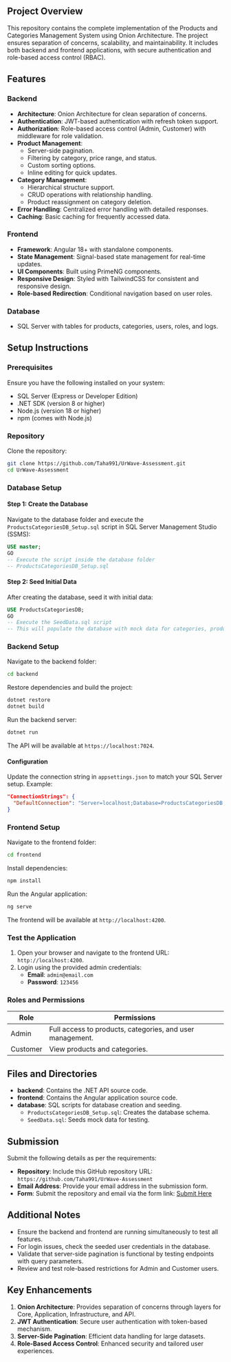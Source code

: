 
## Project Overview

This repository contains the complete implementation of the Products and Categories Management System using Onion Architecture. The project ensures separation of concerns, scalability, and maintainability. It includes both backend and frontend applications, with secure authentication and role-based access control (RBAC).

## Features

### Backend
- **Architecture**: Onion Architecture for clean separation of concerns.
- **Authentication**: JWT-based authentication with refresh token support.
- **Authorization**: Role-based access control (Admin, Customer) with middleware for role validation.
- **Product Management**:
  - Server-side pagination.
  - Filtering by category, price range, and status.
  - Custom sorting options.
  - Inline editing for quick updates.
- **Category Management**:
  - Hierarchical structure support.
  - CRUD operations with relationship handling.
  - Product reassignment on category deletion.
- **Error Handling**: Centralized error handling with detailed responses.
- **Caching**: Basic caching for frequently accessed data.

### Frontend
- **Framework**: Angular 18+ with standalone components.
- **State Management**: Signal-based state management for real-time updates.
- **UI Components**: Built using PrimeNG components.
- **Responsive Design**: Styled with TailwindCSS for consistent and responsive design.
- **Role-based Redirection**: Conditional navigation based on user roles.

### Database
- SQL Server with tables for products, categories, users, roles, and logs.

## Setup Instructions

### Prerequisites

Ensure you have the following installed on your system:

- SQL Server (Express or Developer Edition)
- .NET SDK (version 8 or higher)
- Node.js (version 18 or higher)
- npm (comes with Node.js)

### Repository

Clone the repository:

```bash
git clone https://github.com/Taha991/UrWave-Assessment.git
cd UrWave-Assessment
```

### Database Setup

#### Step 1: Create the Database

Navigate to the database folder and execute the `ProductsCategoriesDB_Setup.sql` script in SQL Server Management Studio (SSMS):

```sql
USE master;
GO
-- Execute the script inside the database folder
-- ProductsCategoriesDB_Setup.sql
```

#### Step 2: Seed Initial Data

After creating the database, seed it with initial data:

```sql
USE ProductsCategoriesDB;
GO
-- Execute the SeedData.sql script
-- This will populate the database with mock data for categories, products, and users.
```

### Backend Setup

Navigate to the backend folder:

```bash
cd backend
```

Restore dependencies and build the project:

```bash
dotnet restore
dotnet build
```

Run the backend server:

```bash
dotnet run
```

The API will be available at `https://localhost:7024`.

#### Configuration

Update the connection string in `appsettings.json` to match your SQL Server setup. Example:

```json
"ConnectionStrings": {
  "DefaultConnection": "Server=localhost;Database=ProductsCategoriesDB;Trusted_Connection=True;"
}
```

### Frontend Setup

Navigate to the frontend folder:

```bash
cd frontend
```

Install dependencies:

```bash
npm install
```

Run the Angular application:

```bash
ng serve
```

The frontend will be available at `http://localhost:4200`.

### Test the Application

1. Open your browser and navigate to the frontend URL: `http://localhost:4200`.
2. Login using the provided admin credentials:
   - **Email**: `admin@email.com`
   - **Password**: `123456`

### Roles and Permissions

| Role      | Permissions                              |
|-----------|------------------------------------------|
| Admin     | Full access to products, categories, and user management. |
| Customer  | View products and categories.           |

## Files and Directories

- **backend**: Contains the .NET API source code.
- **frontend**: Contains the Angular application source code.
- **database**: SQL scripts for database creation and seeding.
  - `ProductsCategoriesDB_Setup.sql`: Creates the database schema.
  - `SeedData.sql`: Seeds mock data for testing.

## Submission

Submit the following details as per the requirements:

- **Repository**: Include this GitHub repository URL: `https://github.com/Taha991/UrWave-Assessment`
- **Email Address**: Provide your email address in the submission form.
- **Form**: Submit the repository and email via the form link: [Submit Here](#)

## Additional Notes

- Ensure the backend and frontend are running simultaneously to test all features.
- For login issues, check the seeded user credentials in the database.
- Validate that server-side pagination is functional by testing endpoints with query parameters.
- Review and test role-based restrictions for Admin and Customer users.

## Key Enhancements

1. **Onion Architecture**: Provides separation of concerns through layers for Core, Application, Infrastructure, and API.
2. **JWT Authentication**: Secure user authentication with token-based mechanism.
3. **Server-Side Pagination**: Efficient data handling for large datasets.
4. **Role-Based Access Control**: Enhanced security and tailored user experiences.

